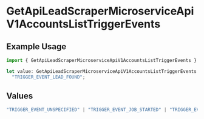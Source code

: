 # GetApiLeadScraperMicroserviceApiV1AccountsListTriggerEvents

## Example Usage

```typescript
import { GetApiLeadScraperMicroserviceApiV1AccountsListTriggerEvents } from "oppulence-backend-sdk/models/operations";

let value: GetApiLeadScraperMicroserviceApiV1AccountsListTriggerEvents =
  "TRIGGER_EVENT_LEAD_FOUND";
```

## Values

```typescript
"TRIGGER_EVENT_UNSPECIFIED" | "TRIGGER_EVENT_JOB_STARTED" | "TRIGGER_EVENT_JOB_COMPLETED" | "TRIGGER_EVENT_JOB_FAILED" | "TRIGGER_EVENT_LEAD_FOUND" | "TRIGGER_EVENT_QUOTA_EXCEEDED" | "TRIGGER_EVENT_ERROR_THRESHOLD_REACHED" | "TRIGGER_EVENT_RATE_LIMIT_REACHED" | "TRIGGER_EVENT_DATA_VALIDATION_FAILED" | "TRIGGER_EVENT_NEW_PROXY_NEEDED" | "TRIGGER_EVENT_SCHEDULED_MAINTENANCE"
```